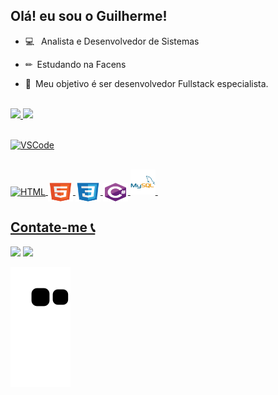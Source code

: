 ## Olá! eu sou o Guilherme! 

- <p>💻 &ensp;Analista e Desenvolvedor de Sistemas</p>
- <p>✏&ensp;Estudando na Facens</p>
- <p>🏹&ensp;Meu objetivo é ser desenvolvedor Fullstack especialista.</p>

<br/>
 <div>
  <a href="https://github.com/GuilhermeDeAlmeidaPereira">   
  <img height="180em" src="https://github-readme-stats.vercel.app/api?username=GuilhermeDeAlmeidaPereira&show_icons=true&theme=tokyonight&include_all_commits=true&count_private=true"/>
  <img height="180em" src="https://github-readme-stats.vercel.app/api/top-langs/?username=GuilhermeDeAlmeidaPereira&layout=compact&langs_count=16&theme=tokyonight"/>
</div>
<br/>

 ![VSCode](https://img.shields.io/badge/Visual_Studio_Code-0078D4?style=for-the-badge&logo=visual%20studio%20code&logoColor=white)
 <div style="display: inline_block"><br>
  <img align="center" alt="HTML" height="30" width="40" src="https://cdn.jsdelivr.net/gh/devicons/devicon/icons/java/java-original.svg">
  <img align="center" alt="HTML" height="30" width="40" src="https://raw.githubusercontent.com/devicons/devicon/master/icons/html5/html5-original.svg">
  <img align="center" alt="CSS" height="30" width="40" src="https://raw.githubusercontent.com/devicons/devicon/master/icons/css3/css3-original.svg">
  <img align="center" alt="Csharp" height="30" width="40" src="https://raw.githubusercontent.com/devicons/devicon/master/icons/csharp/csharp-original.svg">
  <img src="https://github.com/devicons/devicon/blob/master/icons/mysql/mysql-original-wordmark.svg" title="MySQL"  alt="MySQL" width="40" height="40"/>&nbsp;
</div>
 
  
  ##
 
  ## Contate-me 📞
 
<div> 
 
  <a href = "mailto:almeida.gui.pereira@gmail.com"><img src="https://img.shields.io/badge/-Gmail-%23333?style=for-the-badge&logo=gmail&logoColor=white" target="_blank"></a>
  <a href="https://www.linkedin.com/in/guilhermedealmeidapereira" target="_blank"><img src="https://img.shields.io/badge/-LinkedIn-%230077B5?style=for-the-badge&logo=linkedin&logoColor=white" target="_blank"></a> 
 
  ![Snake animation](https://github.com/rafaballerini/rafaballerini/blob/output/github-contribution-grid-snake.svg)
 
</div>
